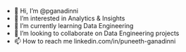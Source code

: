 - 👋 Hi, I’m @pganadinni
- 👀 I’m interested in Analytics & Insights
- 🌱 I’m currently learning Data Engineering
- 💞️ I’m looking to collaborate on Data Engineering projects
- 📫 How to reach me linkedin.com/in/puneeth-ganadinni

<!---
pganadinni/pganadinni is a ✨ special ✨ repository because its `README.md` (this file) appears on your GitHub profile.
You can click the Preview link to take a look at your changes.
--->
